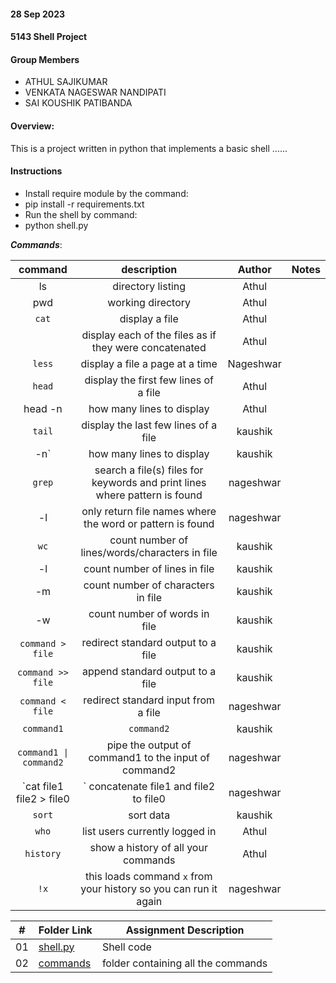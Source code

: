 #### 28 Sep 2023
#### 5143 Shell Project 

#### Group Members

- ATHUL SAJIKUMAR
- VENKATA NAGESWAR NANDIPATI
- SAI KOUSHIK PATIBANDA

#### Overview:
This is a project written in python that implements a basic shell ......


#### Instructions
- Install require module by the command:
- pip install -r requirements.txt
- Run the shell by command:
- python shell.py

***Commands***:

| command |    description    | Author              | Notes |
| :-----: | :---------------: | :----: | :---: |
|   ls    | directory listing | Athul       |       |
|   pwd   | working directory |  Athul   |       |
| `cat`   |                         display a file  |Athul|                                                           |
|         |        display each of the files as if they were concatenated  |Athul                  |
| `less`  |                        display a file a page at a time   |Nageshwar                                         |
| `head`  |                        display the first few lines of a file|      Athul                                |
|  head -n     | how many lines to display |Athul                                                 |
| `tail`  |                         display the last few lines of a file| kaushik                                      |
|     -n`    |                           how many lines to display |kaushik                                                 |
| `grep`  |               search a file(s) files for keywords and print lines where pattern is found |nageshwar
|     -l    |                           only return file names where the word or pattern is found|nageshwar                  |
| `wc`    |                         count number of lines/words/characters in file |kaushik                            |
|     -l    |                          count number of lines in file |kaushik                                             |
|       -m  |                           count number of characters in file |kaushik                                        |
|        -w |                           count number of words in file|kaushik                                            |
| `command > file`|           redirect standard output to a file       |kaushik            |
| `command >> file`|          append standard output to a file |kaushik                    |
| `command < file`|           redirect standard input from a file|nageshwar                  |
| `command1`|                 `command2`              | kaushik                             |
| `command1 \| command2`|     pipe the output of command1 to the input of command2 |nageshwar|
| `cat file1 file2 > file0|`  concatenate file1 and file2 to file0                 |nageshwar|
| `sort`|                     sort data                                            |kaushik|
| `who`  |                    list users currently logged in                       |Athul|
|`history` |   show a history of all your commands                              |Athul|
| `!x`      |   this loads command `x` from your history so you can run it again |nageshwar|


|   #   | Folder Link | Assignment Description |
| :---: | ----------- | ---------------------- |
|    01  |  [shell.py](https://github.com/ATHUL107/5143-Opsys-102/blob/main/Assignments/P01/shell.py)|Shell code
|  02   |[commands](https://github.com/ATHUL107/5143-Opsys-102/tree/main/Assignments/P01/commands)|folder containing all the commands

